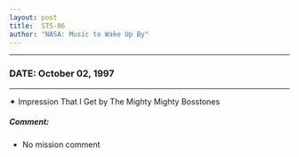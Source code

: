 ```yaml
---
layout: post
title:  STS-86
author: "NASA: Music to Wake Up By"
---
```


----
### DATE: October 02, 1997
----
✦ Impression That I Get by The Mighty Mighty Bosstones

##### Comment:
* No mission comment
